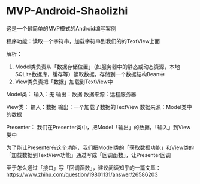 # MVP-Android-Shaolizhi
这是一个最简单的MVP模式的Android编写案例

程序功能：读取一个字符串，加载字符串到我们的的TextView上面

解析：
1. Model类负责从「数据存储位置」（如服务器中的静态或动态资源，本地SQLite数据库，缓存等）读取数据，存储到一个数据结构Bean中
2. View类负责把「数据」加载到TextView中

Model类：
输入：无
输出：数据
数据来源：远程服务器

View类：
输入：数据
输出：一个加载了数据的TextView
数据来源：Model类中的数据

Presenter：
我们在Presenter类中，把Model「输出」的数据，「输入」到View类中

为了能让Presenter有这个功能，我们把Model类的「获取数据功能」和View类的「加载数据到TextView功能」通过写成「回调函数」，让Presenter回调

至于怎么通过「接口」写「回调函数」，建议阅读知乎的一篇文章：
https://www.zhihu.com/question/19801131/answer/26586203
